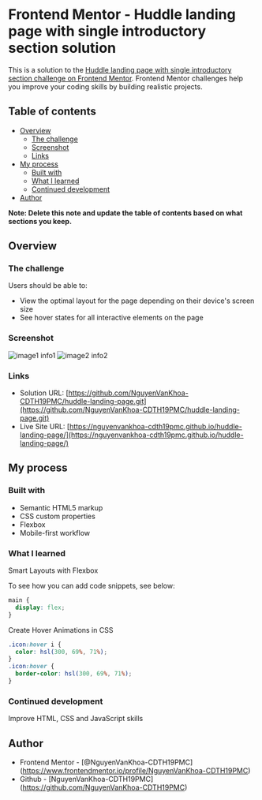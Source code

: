 # Frontend Mentor - Huddle landing page with single introductory section solution

This is a solution to the [Huddle landing page with single introductory section challenge on Frontend Mentor](https://www.frontendmentor.io/challenges/huddle-landing-page-with-a-single-introductory-section-B_2Wvxgi0). Frontend Mentor challenges help you improve your coding skills by building realistic projects.

## Table of contents

- [Overview](#overview)
  - [The challenge](#the-challenge)
  - [Screenshot](#screenshot)
  - [Links](#links)
- [My process](#my-process)
  - [Built with](#built-with)
  - [What I learned](#what-i-learned)
  - [Continued development](#continued-development)
- [Author](#author)

**Note: Delete this note and update the table of contents based on what sections you keep.**

## Overview

### The challenge

Users should be able to:

- View the optimal layout for the page depending on their device's screen size
- See hover states for all interactive elements on the page

### Screenshot

![image1 info1 ](./sreenshots/desktop.png)
![image2 info2 ](./sreenshots/mobile.png)

### Links

- Solution URL: [https://github.com/NguyenVanKhoa-CDTH19PMC/huddle-landing-page.git](https://github.com/NguyenVanKhoa-CDTH19PMC/huddle-landing-page.git)
- Live Site URL: [https://nguyenvankhoa-cdth19pmc.github.io/huddle-landing-page/](https://nguyenvankhoa-cdth19pmc.github.io/huddle-landing-page/)

## My process

### Built with

- Semantic HTML5 markup
- CSS custom properties
- Flexbox
- Mobile-first workflow

### What I learned

Smart Layouts with Flexbox

To see how you can add code snippets, see below:

```css
main {
  display: flex;
}
```

Create Hover Animations in CSS

```css
.icon:hover i {
  color: hsl(300, 69%, 71%);
}
.icon:hover {
  border-color: hsl(300, 69%, 71%);
}
```

### Continued development

Improve HTML, CSS and JavaScript skills

## Author

- Frontend Mentor - [@NguyenVanKhoa-CDTH19PMC] (https://www.frontendmentor.io/profile/NguyenVanKhoa-CDTH19PMC)
- Github - [NguyenVanKhoa-CDTH19PMC] (https://github.com/NguyenVanKhoa-CDTH19PMC)
